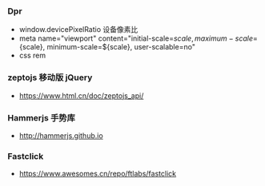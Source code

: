 
### Dpr
- window.devicePixelRatio 设备像素比
- meta name="viewport" content="initial-scale=${scale}, maximum-scale=${scale}, minimum-scale=${scale}, user-scalable=no"
- css rem 
### zeptojs 移动版 jQuery
- https://www.html.cn/doc/zeptojs_api/

### Hammerjs 手势库
- http://hammerjs.github.io

### Fastclick
- https://www.awesomes.cn/repo/ftlabs/fastclick
